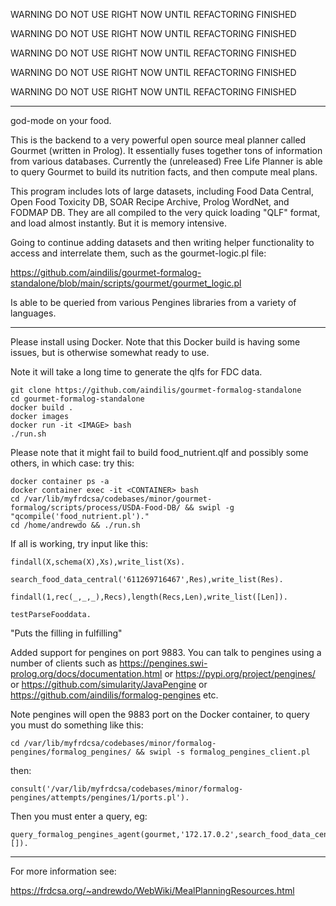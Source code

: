 WARNING DO NOT USE RIGHT NOW UNTIL REFACTORING FINISHED

WARNING DO NOT USE RIGHT NOW UNTIL REFACTORING FINISHED

WARNING DO NOT USE RIGHT NOW UNTIL REFACTORING FINISHED

WARNING DO NOT USE RIGHT NOW UNTIL REFACTORING FINISHED

WARNING DO NOT USE RIGHT NOW UNTIL REFACTORING FINISHED

---

god-mode on your food.

This is the backend to a very powerful open source meal planner called
Gourmet (written in Prolog).  It essentially fuses together tons of
information from various databases.  Currently the (unreleased) Free
Life Planner is able to query Gourmet to build its nutrition facts,
and then compute meal plans.

This program includes lots of large datasets, including Food Data
Central, Open Food Toxicity DB, SOAR Recipe Archive, Prolog WordNet,
and FODMAP DB.  They are all compiled to the very quick loading "QLF"
format, and load almost instantly.  But it is memory intensive.

Going to continue adding datasets and then writing helper
functionality to access and interrelate them, such as the
gourmet-logic.pl file:

https://github.com/aindilis/gourmet-formalog-standalone/blob/main/scripts/gourmet/gourmet_logic.pl

Is able to be queried from various Pengines libraries from a variety
of languages.

---

Please install using Docker.  Note that this Docker build is having
some issues, but is otherwise somewhat ready to use.

Note it will take a long time to generate the qlfs for FDC
data. 

```
git clone https://github.com/aindilis/gourmet-formalog-standalone
cd gourmet-formalog-standalone
docker build .
docker images
docker run -it <IMAGE> bash
./run.sh
```

Please note that it might fail to build food_nutrient.qlf and possibly
some others, in which case: try this:

```
docker container ps -a
docker container exec -it <CONTAINER> bash
cd /var/lib/myfrdcsa/codebases/minor/gourmet-formalog/scripts/process/USDA-Food-DB/ && swipl -g "qcompile('food_nutrient.pl')."
cd /home/andrewdo && ./run.sh
```

If all is working, try input like this:

```
findall(X,schema(X),Xs),write_list(Xs).

search_food_data_central('611269716467',Res),write_list(Res).

findall(1,rec(_,_,_),Recs),length(Recs,Len),write_list([Len]).

testParseFooddata.

```

"Puts the filling in fulfilling"

Added support for pengines on port 9883.  You can talk to pengines
using a number of clients such as
https://pengines.swi-prolog.org/docs/documentation.html or
https://pypi.org/project/pengines/ or
https://github.com/simularity/JavaPengine or
https://github.com/aindilis/formalog-pengines etc.


Note pengines will open the 9883 port on the Docker container, to query you must do something like this:

```
cd /var/lib/myfrdcsa/codebases/minor/formalog-pengines/formalog_pengines/ && swipl -s formalog_pengines_client.pl
```

then:

```
consult('/var/lib/myfrdcsa/codebases/minor/formalog-pengines/attempts/pengines/1/ports.pl').
```

Then you must enter a query, eg:

```
query_formalog_pengines_agent(gourmet,'172.17.0.2',search_food_data_central('611269716467',Res),Result),print_term(Result,[]).
```

---

For more information see:

https://frdcsa.org/~andrewdo/WebWiki/MealPlanningResources.html
